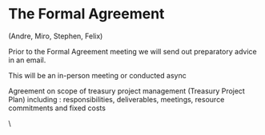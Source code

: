 # The Formal Agreement

(Andre, Miro, Stephen, Felix)

Prior to the Formal Agreement meeting we will send out preparatory advice in an email.&#x20;

This will be an in-person meeting or conducted async

&#x20;Agreement on scope of treasury project management (Treasury Project Plan) including : responsibilities, deliverables, meetings, resource commitments and fixed costs

\
